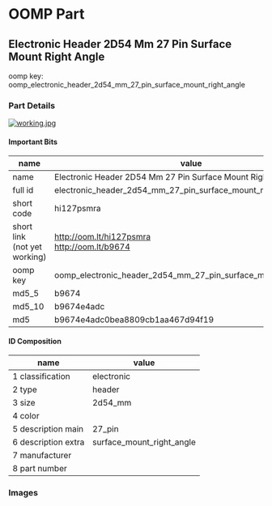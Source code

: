 # OOMP Part  
## Electronic Header 2D54 Mm 27 Pin Surface Mount Right Angle  
  
oomp key: oomp_electronic_header_2d54_mm_27_pin_surface_mount_right_angle  
  
### Part Details  
  
[![working.jpg](working_600.jpg)](working.jpg)  
  
#### Important Bits  
| name | value | 
| --- | --- | 
| name | Electronic Header 2D54 Mm 27 Pin Surface Mount Right Angle | 
| full id | electronic_header_2d54_mm_27_pin_surface_mount_right_angle | 
| short code | hi127psmra | 
| short link<br>(not yet working) | http://oom.lt/hi127psmra<br>http://oom.lt/b9674 | 
| oomp key | oomp_electronic_header_2d54_mm_27_pin_surface_mount_right_angle | 
| md5_5 | b9674 | 
| md5_10 | b9674e4adc | 
| md5 | b9674e4adc0bea8809cb1aa467d94f19 | 
#### ID Composition  
| name | value | 
| --- | --- | 
| 1 classification | electronic | 
| 2 type | header | 
| 3 size | 2d54_mm | 
| 4 color |  | 
| 5 description main | 27_pin | 
| 6 description extra | surface_mount_right_angle | 
| 7 manufacturer |  | 
| 8 part number |  | 
### Images  
